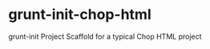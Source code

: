 grunt-init-chop-html
====================

grunt-init Project Scaffold for a typical Chop HTML project
